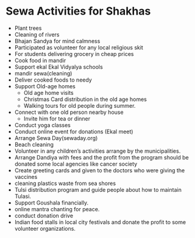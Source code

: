 
# Sewa Activities for Shakhas


- Plant trees
- Cleaning of rivers
- Bhajan Sandya for mind calmness
- Participated as volunteer for any local religious skit
- For students delivering grocery in cheap prices
- Cook food in mandir
- Support ekal Ekal Vidyalya schools
- mandir sewa(cleaning)
- Deliver cooked foods to needy
- Support Old-age homes
  - Old age home visits
  - Christmas Card distribution in the old age homes
  - Walking tours for old people during summer.
- Connect with one old person nearby house
  - Invite him for tea or dinner
- Conduct yoga classes
- Conduct online event for donations (Ekal meet)
- Arrange Sewa Day(sewaday.org)
- Beach cleaning 
- Volunteer in any children’s activities arrange by the municipalities. 
- Arrange Dandiya with fees and the profit from the program should be donated some local agencies like cancer society
- Create greeting cards and given to the doctors who were giving the vaccines
- cleaning plastics waste from sea shores
- Tulsi distribution program and guide people about how to maintain Tulasi.
- Support Goushala financially.
- online mantra chanting for peace.
- conduct donation drive
- Indian food stalls in local city festivals and donate the profit to some volunteer organizations.




               


